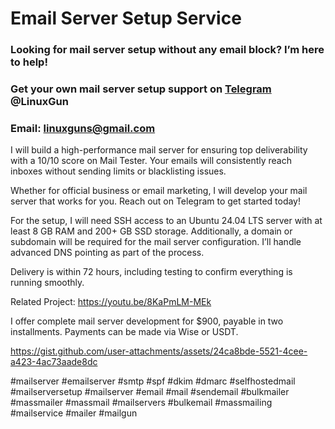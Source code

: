 # Email Server Setup Service
### Looking for mail server setup without any email block? I’m here to help!
### Get your own mail server setup support on [Telegram](https://t.me/LinuxGun​) @LinuxGun
### Email: linuxguns@gmail.com

I will build a high-performance mail server for ensuring top deliverability with a 10/10 score on Mail Tester. Your emails will consistently reach inboxes without sending limits or blacklisting issues.

Whether for official business or email marketing, I will develop your mail server that works for you. Reach out on Telegram to get started today!

For the setup, I will need SSH access to an Ubuntu 24.04 LTS server with at least 8 GB RAM and 200+ GB SSD storage. Additionally, a domain or subdomain will be required for the mail server configuration. I’ll handle advanced DNS pointing as part of the process.

Delivery is within 72 hours, including testing to confirm everything is running smoothly.

Related Project: https://youtu.be/8KaPmLM-MEk

I offer complete mail server development for $900, payable in two installments. Payments can be made via Wise or USDT.

https://gist.github.com/user-attachments/assets/24ca8bde-5521-4cee-a423-4ac73aade8dc

#mailserver #emailserver #smtp #spf #dkim #dmarc #selfhostedmail #mailserversetup #mailserver #email #mail #sendemail #bulkmailer #massmailer #massmail #mailservers #bulkemail #massmailing #mailservice #mailer #mailgun
